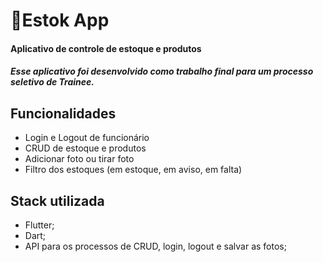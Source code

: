# 🏪Estok App

#### Aplicativo de controle de estoque e produtos

##### **Esse aplicativo foi desenvolvido como trabalho final para um processo seletivo de Trainee.**

## Funcionalidades

- Login e Logout de funcionário
- CRUD de estoque e produtos
- Adicionar foto ou tirar foto
- Filtro dos estoques (em estoque, em aviso, em falta)

## Stack utilizada

- Flutter;
- Dart;
- API para os processos de CRUD, login, logout e salvar as fotos;



